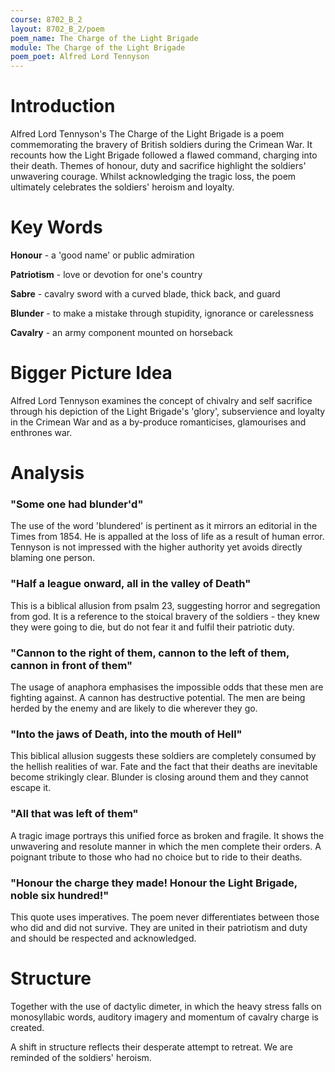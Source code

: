 ```yaml
---
course: 8702_B_2
layout: 8702_B_2/poem
poem_name: The Charge of the Light Brigade
module: The Charge of the Light Brigade
poem_poet: Alfred Lord Tennyson
---
```


# Introduction

Alfred Lord Tennyson's The Charge of the Light Brigade is a poem commemorating the bravery of British soldiers during the Crimean War. It recounts how the Light Brigade followed a flawed command, charging into their death. Themes of honour, duty and sacrifice highlight the soldiers' unwavering courage. Whilst acknowledging the tragic loss, the poem ultimately celebrates the soldiers' heroism and loyalty.

# Key Words

**Honour** - a 'good name' or public admiration

**Patriotism** - love or devotion for one's country

**Sabre** - cavalry sword with a curved blade, thick back, and guard

**Blunder** - to make a mistake through stupidity, ignorance or carelessness

**Cavalry** - an army component mounted on horseback

# Bigger Picture Idea

Alfred Lord Tennyson examines the concept of chivalry and self sacrifice through his depiction of the Light Brigade's 'glory', subservience and loyalty in the Crimean War and as a by-produce romanticises, glamourises and enthrones war.

# Analysis

### "Some one had blunder'd"

The use of the word 'blundered' is pertinent as it mirrors an editorial in the Times from 1854. He is appalled at the loss of life as a result of human error. Tennyson is not impressed with the higher authority yet avoids directly blaming one person.

### "Half a league onward, all in the valley of Death"

This is a biblical allusion from psalm 23, suggesting horror and segregation from god. It is a reference to the stoical bravery of the soldiers - they knew they were going to die, but do not fear it and fulfil their patriotic duty.

### "Cannon to the right of them, cannon to the left of them, cannon in front of them"

The usage of anaphora emphasises the impossible odds that these men are fighting against. A cannon has destructive potential. The men are being herded by the enemy and are likely to die wherever they go.

### "Into the jaws of Death, into the mouth of Hell"

This biblical allusion suggests these soldiers are completely consumed by the hellish realities of war. Fate and the fact that their deaths are inevitable become strikingly clear. Blunder is closing around them and they cannot escape it.

### "All that was left of them"

A tragic image portrays this unified force as broken and fragile. It shows the unwavering and resolute manner in which the men complete their orders. A poignant tribute to those who had no choice but to ride to their deaths.

### "Honour the charge they made! Honour the Light Brigade, noble six hundred!"

This quote uses imperatives. The poem never differentiates between those who did and did not survive. They are united in their patriotism and duty and should be respected and acknowledged.

# Structure

Together with the use of dactylic dimeter, in which the heavy stress falls on monosyllabic words, auditory imagery and momentum of cavalry charge is created.

A shift in structure reflects their desperate attempt to retreat. We are reminded of the soldiers' heroism.
